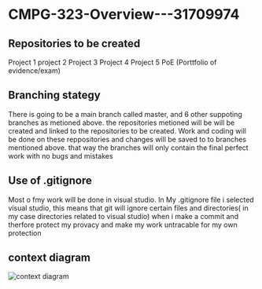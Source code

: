 # CMPG-323-Overview---31709974

## Repositories to be created 
Project 1 
project 2
Project 3
Project 4
Project 5
PoE (Porttfolio of evidence/exam)

## Branching stategy 
There is going to be a main branch called master, and 6 other suppoting branches as metioned above. the repositories metioned will be will be created and linked to the repositories to be created. Work and coding will be done on these reppositories and changes will be saved to to branches mentioned above. that way the branches will only contain the final perfect work with no bugs and mistakes 

## Use of .gitignore 
Most o fmy work will be done in visual studio. In My .gitignore file i selected visual studio, this means that git will ignore certain files and directories( in my case directories related to visual studio) when i make a commit and therfore protect my provacy and make my work untracable for my own protection

## context diagram
![context diagram](https://user-images.githubusercontent.com/88967133/185223761-d44d0d82-835b-4152-8073-29c94069067e.png)
